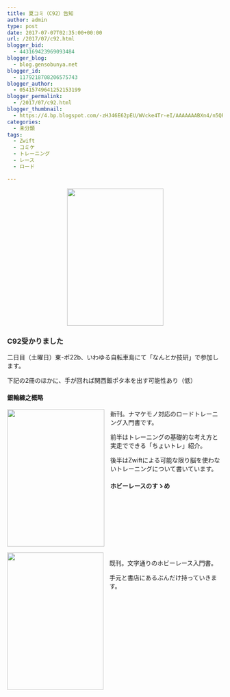 ```yaml
---
title: 夏コミ（C92）告知
author: admin
type: post
date: 2017-07-07T02:35:00+00:00
url: /2017/07/c92.html
blogger_bid:
  - 443169423969093484
blogger_blog:
  - blog.gensobunya.net
blogger_id:
  - 1179218708206575743
blogger_author:
  - 05415749641252153199
blogger_permalink:
  - /2017/07/c92.html
blogger_thumbnail:
  - https://4.bp.blogspot.com/-zHJ46E62pEU/WVcke4Tr-eI/AAAAAAABXn4/n5QPCEK1S5gCzf1Q45tOcnZEAxeeKICjgCLcBGAs/s320/web.png
categories:
  - 未分類
tags:
  - Zwift
  - コミケ
  - トレーニング
  - レース
  - ロード

---
```

<div class="separator" style="clear: both; text-align: center;">
  <a href="https://4.bp.blogspot.com/-zHJ46E62pEU/WVcke4Tr-eI/AAAAAAABXn4/n5QPCEK1S5gCzf1Q45tOcnZEAxeeKICjgCLcBGAs/s1600/web.png" imageanchor="1" style="margin-left: 1em; margin-right: 1em;"><img border="0" data-original-height="903" data-original-width="635" height="320" src="https://blog.gensobunya.net/wp-content/uploads/2017/07/web.png" width="225" /></a>
</div>



### C92受かりました

二日目（土曜日）東-ポ22b、いわゆる自転車島にて「なんとか技研」で参加します。
  
下記の2冊のほかに、手が回れば関西飯ポタ本を出す可能性あり（低）

#### 銀輪練之概略

<div class="separator" style="clear: both; text-align: center;">
  <a href="https://4.bp.blogspot.com/-yIBnAbJ23zA/WV9x4RTEv1I/AAAAAAABXvQ/ocPvPPpaVEo9uP6S8dyOVkdxY_35K1UKwCLcBGAs/s1600/DD47GDkVoAEOn4e_orig.jpg" imageanchor="1" style="clear: left; float: left; margin-bottom: 1em; margin-right: 1em;"><img border="0" data-original-height="1600" data-original-width="1140" height="320" src="https://blog.gensobunya.net/wp-content/uploads/2017/07/DD47GDkVoAEOn4e_orig.jpg" width="227" /></a>
</div>

新刊。ナマケモノ対応のロードトレーニング入門書です。
  
前半はトレーニングの基礎的な考え方と実走でできる「ちょいトレ」紹介。
  
後半はZwiftによる可能な限り脳を使わないトレーニングについて書いています。

#### 

#### 

#### 

#### 

#### 

####   


####   


####   


####   


#### ホビーレースのすゝめ

<div class="separator" style="clear: both; text-align: center;">
  <a href="https://1.bp.blogspot.com/-0xa13DZW2To/WVckP7QtscI/AAAAAAABXn0/e_fMoo75MR42IEaOKNj7gG8aGObxbY27ACLcBGAs/s1600/a3_omote_base.png" imageanchor="1" style="clear: left; float: left; margin-bottom: 1em; margin-right: 1em;"><img border="0" data-original-height="731" data-original-width="515" height="320" src="https://blog.gensobunya.net/wp-content/uploads/2017/07/a3_omote_base.png" width="225" /></a>
</div>

既刊。文字通りのホビーレース入門書。
  
手元と書店にあるぶんだけ持っていきます。
